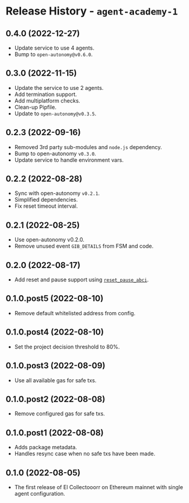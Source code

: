 # Release History - `agent-academy-1`

## 0.4.0 (2022-12-27)
- Update service to use 4 agents.
- Bump to `open-autonomy@v0.6.0`.

## 0.3.0 (2022-11-15)
- Update the service to use 2 agents. 
- Add termination support.
- Add multiplatform checks.
- Clean-up Pipfile.
- Update to `open-autonomy@v0.3.5`.

## 0.2.3 (2022-09-16)

- Removed 3rd party sub-modules and `node.js` dependency.
- Bump to open-autonomy `v0.3.0`.
- Update service to handle environment vars.

## 0.2.2 (2022-08-28)

- Sync with open-autonomy `v0.2.1`.
- Simplified dependencies. 
- Fix reset timeout interval.

## 0.2.1 (2022-08-25)

- Use open-autonomy v0.2.0.
- Remove unused event `GIB_DETAILS` from FSM and code.

## 0.2.0 (2022-08-17)

- Add reset and pause support using [`reset_pause_abci`](https://github.com/valory-xyz/open-autonomy/tree/v0.1.6/packages/valory/skills/reset_pause_abci).

## 0.1.0.post5 (2022-08-10)

- Remove default whitelisted address from config.

## 0.1.0.post4 (2022-08-10)

- Set the project decision threshold to 80%.

## 0.1.0.post3 (2022-08-09)

- Use all available gas for safe txs. 

## 0.1.0.post2 (2022-08-08)

- Remove configured gas for safe txs.   

## 0.1.0.post1 (2022-08-08)

- Adds package metadata.
- Handles resync case when no safe txs have been made.

## 0.1.0 (2022-08-05)

- The first release of El Collectooorr on Ethereum mainnet with single agent configuration.
